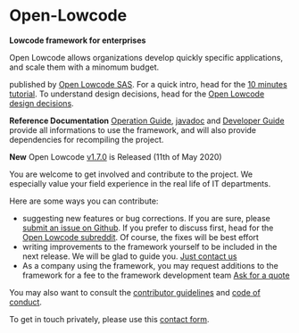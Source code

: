 # Open-Lowcode
**Lowcode framework for enterprises**

Open Lowcode allows organizations develop quickly specific applications, and scale them with a minomum budget. 

published by [Open Lowcode SAS](https://openlowcode.com). For a quick intro, head for the [10 minutes tutorial](https://openlowcode.com/10-minutes-open-lowcode-tutorial/). To understand design decisions, head for the [Open Lowcode design decisions](https://openlowcode.com/open-lowcode-design-decisions/). 

**Reference Documentation** [Operation Guide](https://github.com/openlowcode/Open-Lowcode/wiki/Open-Lowcode-Operation-Guide), [javadoc](https://openlowcode.org/javadoc/) and [Developer Guide](https://github.com/openlowcode/Open-Lowcode/wiki/Open--Lowcode-Developper-Guide) provide all informations to use the framework, and will also provide dependencies for recompiling the project.

**New** Open Lowcode [v1.7.0](https://github.com/openlowcode/Open-Lowcode/releases/tag/v1.7.0) is Released (11th of May 2020)

You are welcome to get involved and contribute to the project. We especially value your field experience in the real life of IT departments. 

Here are some ways you can contribute:
* suggesting new features or bug corrections. If you are sure, please [submit an issue on Github](https://github.com/openlowcode/Open-Lowcode/issues). If you prefer to discuss first, head for the [Open Lowcode subreddit](https://www.reddit.com/r/OpenLowcode/). Of course, the fixes will be best effort
* writing improvements to the framework yourself to be included in the next release. We will be glad to guide you. [Just contact us](https://openlowcode.com/contact/)
* As a company using the framework, you may request additions to the framework for a fee to the framework development team [Ask for a quote](https://openlowcode.com/contact/)

You may also want to consult the [contributor guidelines](https://github.com/openlowcode/Open-Lowcode/blob/master/CONTRIBUTING.md) and [code of conduct](https://github.com/openlowcode/Open-Lowcode/blob/master/CODE_OF_CONDUCT.md).

To get in touch privately, please use this [contact form](https://openlowcode.com/contact/).
